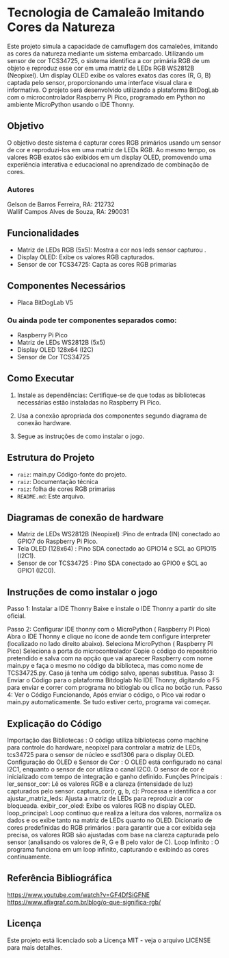 # Tecnologia de Camaleão Imitando Cores da Natureza


Este projeto simula a capacidade de camuflagem dos camaleões, imitando as cores da natureza mediante um sistema embarcado. Utilizando um sensor de cor TCS34725, o sistema identifica a cor primária RGB de um objeto e reproduz esse cor em uma matriz de LEDs RGB WS2812B (Neopixel). Um display OLED exibe os valores exatos das cores (R, G, B) captada pelo sensor, proporcionando uma interface visual clara e informativa.
O projeto será desenvolvido utilizando a plataforma BitDogLab com o microcontrolador Raspberry Pi Pico, programado em Python no ambiente MicroPython usando o IDE Thonny.

## Objetivo

O objetivo deste sistema é capturar cores RGB primários usando um sensor de cor e reproduzi-los em uma matriz de LEDs RGB. Ao mesmo tempo, os valores RGB exatos são exibidos em um display OLED, promovendo uma experiência interativa e educacional no aprendizado de combinação de cores.


### Autores

Gelson de Barros Ferreira, RA: 212732  
Wallif Campos Alves de Souza, RA: 290031

## Funcionalidades

- Matriz de LEDs RGB (5x5): Mostra a cor nos leds sensor capturou .
- Display OLED: Exibe os valores RGB capturados.
- Sensor de cor TCS34725: Capta as cores RGB primarias

## Componentes Necessários
- Placa BitDogLab V5
  
### Ou ainda pode ter componentes separados como:
  - Raspberry Pi Pico
  - Matriz de LEDs WS2812B (5x5)
  - Display OLED 128x64 (I2C)
  - Sensor de Cor TCS34725 

## Como Executar

1. Instale as dependências: Certifique-se de que todas as bibliotecas necessárias estão instaladas no Raspberry Pi Pico.

2. Usa a conexão apropriada dos componentes segundo diagrama de conexão hardware.

3. Segue as instruções de como instalar o jogo.


## Estrutura do Projeto

- `raiz`: main.py Código-fonte do projeto.
- `raiz`: Documentação técnica
- `raiz`: folha de cores RGB primarias
- `README.md`: Este arquivo.
  
## Diagramas de conexão de hardware

- Matriz de LEDs WS2812B (Neopixel) :Pino de entrada (IN) conectado ao GPIO7 do Raspberry Pi Pico.
- Tela OLED (128x64) : Pino SDA conectado ao GPIO14 e SCL ao GPIO15 (I2C1).
- Sensor de cor TCS34725 : Pino SDA conectado ao GPIO0 e SCL ao GPIO1 (I2C0).


##  Instruções de como instalar o jogo
Passo 1: Instalar a IDE Thonny 
Baixe e instale o IDE Thonny a partir do site oficial. 

Passo 2: Configurar IDE thonny com o MicroPython ( Raspberry PI Pico)
Abra o IDE Thonny e clique no ícone de aonde tem configure interpreter (localizado no lado direito abaixo).
Seleciona MicroPython ( Raspberry PI Pico)
Seleciona a porta do microcontrolador
Copie o código do repositório pretendido e salva com na opção que vai aparecer  Raspberry com nome main.py e faça o mesmo no código da biblioteca, mas como nome de TCS34725.py. Caso já tenha um código salvo, apenas substitua. 
Passo 3: Enviar o Código para o plataforma Bitdoglab
No IDE Thonny, digitando o F5 para enviar e correr com programa no bitloglab ou clica no botão run. 
Passo 4: Ver o Código Funcionando, 
Após enviar o código, o Pico vai rodar o main.py automaticamente. Se tudo estiver certo, programa vai começar.



## Explicação do Código
Importação das Bibliotecas : O código utiliza bibliotecas como machine para controle do hardware, neopixel para controlar a matriz de LEDs, tcs34725 para o sensor de núcleo e ssd1306 para o display OLED.
Configuração do OLED e Sensor de Cor : O OLED está configurado no canal I2C1, enquanto o sensor de cor utiliza o canal I2C0. O sensor de cor é inicializado com tempo de integração e ganho definido.
Funções Principais :
ler_sensor_cor: Lê os valores RGB e a clareza (intensidade de luz) capturados pelo sensor.
captura_cor(r, g, b, c): Processa e identifica a cor
ajustar_matriz_leds: Ajusta a matriz de LEDs para reproduzir a cor bloqueada.
exibir_cor_oled: Exibe os valores RGB no display OLED.
loop_principal: Loop contínuo que realiza a leitura dos valores, normaliza os dados e os exibe tanto na matriz de LEDs quanto no OLED.
Dicionario de cores predefinidas do RGB primários : para garantir que a cor exibida seja precisa, os valores RGB são ajustadas com base na clareza capturada pelo sensor (analisando os valores de R, G e B pelo valor de C).
Loop Infinito : O programa funciona em um loop infinito, capturando e exibindo as cores continuamente.

## Referência Bibliográfica
https://www.youtube.com/watch?v=GF4DfSiGFNE
https://www.afixgraf.com.br/blog/o-que-significa-rgb/


## Licença

Este projeto está licenciado sob a Licença MIT - veja o arquivo LICENSE para mais detalhes.
